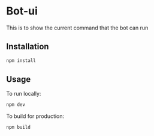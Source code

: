 # Bot-ui

This is to show the current command that the bot can run


## Installation

```bash
npm install
```

## Usage

To run locally:

```bash
npm dev
```

To build for production:

```bash
npm build
```